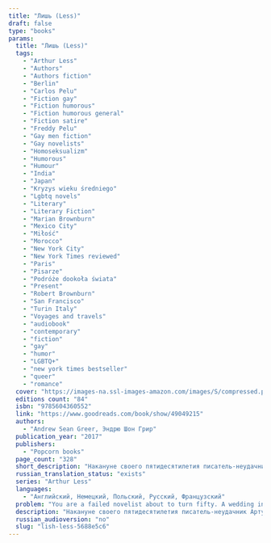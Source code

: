 ```yaml
---
title: "Лишь (Less)"
draft: false
type: "books"
params:
  title: "Лишь (Less)"
  tags:
    - "Arthur Less"
    - "Authors"
    - "Authors fiction"
    - "Berlin"
    - "Carlos Pelu"
    - "Fiction gay"
    - "Fiction humorous"
    - "Fiction humorous general"
    - "Fiction satire"
    - "Freddy Pelu"
    - "Gay men fiction"
    - "Gay novelists"
    - "Homoseksualizm"
    - "Humorous"
    - "Humour"
    - "India"
    - "Japan"
    - "Kryzys wieku średniego"
    - "Lgbtq novels"
    - "Literary"
    - "Literary Fiction"
    - "Marian Brownburn"
    - "Mexico City"
    - "Miłość"
    - "Morocco"
    - "New York City"
    - "New York Times reviewed"
    - "Paris"
    - "Pisarze"
    - "Podróże dookoła świata"
    - "Present"
    - "Robert Brownburn"
    - "San Francisco"
    - "Turin Italy"
    - "Voyages and travels"
    - "audiobook"
    - "contemporary"
    - "fiction"
    - "gay"
    - "humor"
    - "LGBTQ+"
    - "new york times bestseller"
    - "queer"
    - "romance"
  cover: "https://images-na.ssl-images-amazon.com/images/S/compressed.photo.goodreads.com/books/1524491811i/39927096.jpg"
  editions count: "84"
  isbn: "9785604360552"
  link: "https://www.goodreads.com/book/show/49049215"
  authors:
    - "Andrew Sean Greer, Эндрю Шон Грир"
  publication_year: "2017"
  publishers:
    - "Popcorn books"
  page_count: "328"
  short_description: "Накануне своего пятидесятилетия писатель-неудачник Артур Лишь получает приглашение на свадьбу бывшего, которого до сих пор не разлюбил..."
  russian_translation_status: "exists"
  series: "Arthur Less"
  languages:
    - "Английский, Немецкий, Польский, Русский, Французский"
  problem: "You are a failed novelist about to turn fifty. A wedding invitation arrives in the mail: your boyfriend of the past nine years now engaged to someone else. You can’t say yes--it would all be too awkward--and you can’t say no--it would look like defeat. On your desk are a series of half-baked literary invitations you’ve received from around the world.QUESTION: How do you arrange to skip town?ANSWER: You accept them all.If you are Arthur Less.Thus begins an around-the-world-in-eighty-days fantasia that will take Arthur Less to Mexico, Italy, Germany, Morocco, India and Japan and put thousands of miles between him and the problems he refuses to face. What could possibly go wrong?Well: Arthur will almost fall in love in Paris, almost fall to his death in Berlin, barely escape to a Moroccan ski chalet from a Sahara sandstorm, accidentally book himself as the (only) writer-in-residence at a Christian Retreat Center in Southern India, and arrive in Japan too late for the cherry blossoms. In between: science fiction fans, crazed academics, emergency rooms, starlets, doctors, exes and, on a desert island in the Arabian Sea, the last person on Earth he wants to see. Somewhere in there: he will turn fifty. The second phase of life, as he thinks of it, falling behind him like the second phase of a rocket. There will be his first love. And there will be his last.A love story, a satire of the American abroad, a rumination on time and the human heart, by an authorThe New York Timeshas hailed as “inspired, lyrical,” “elegiac,” “ingenious,” as well as “too sappy by half,”Lessshows a writer at the peak of his talents raising the curtain on our shared human comedy."
  description: "Накануне своего пятидесятилетия писатель-неудачник Артур Лишь получает приглашение на свадьбу бывшего, которого до сих пор не разлюбил.\n\nПойти на церемонию слишком неловко, но отсиживаться дома — значит признать поражение. А потому, отыскав запылившиеся приглашения на все самые сомнительные литературные \nмероприятия, он отправляется в кругосветное путешествие...\n\nPROBLEM: You are a failed novelist about to turn fifty. A wedding invitation arrives in the mail: your boyfriend of the past nine years now engaged to someone else. You can’t say yes--it would all be too awkward--and you can’t say no--it would look like defeat. On your desk are a series of half-baked literary invitations you’ve received from around the world.QUESTION: How do you arrange to skip town?ANSWER: You accept them all.If you are Arthur Less.Thus begins an around-the-world-in-eighty-days fantasia that will take Arthur Less to Mexico, Italy, Germany, Morocco, India and Japan and put thousands of miles between him and the problems he refuses to face. What could possibly go wrong?Well: Arthur will almost fall in love in Paris, almost fall to his death in Berlin, barely escape to a Moroccan ski chalet from a Sahara sandstorm, accidentally book himself as the (only) writer-in-residence at a Christian Retreat Center in Southern India, and arrive in Japan too late for the cherry blossoms. In between: science fiction fans, crazed academics, emergency rooms, starlets, doctors, exes and, on a desert island in the Arabian Sea, the last person on Earth he wants to see. Somewhere in there: he will turn fifty. The second phase of life, as he thinks of it, falling behind him like the second phase of a rocket. There will be his first love. And there will be his last.A love story, a satire of the American abroad, a rumination on time and the human heart, by an authorThe New York Timeshas hailed as “inspired, lyrical,” “elegiac,” “ingenious,” as well as “too sappy by half,”Lessshows a writer at the peak of his talents raising the curtain on our shared human comedy."
  russian_audioversion: "no"
  slug: "lish-less-5688e5c6"
---
```

